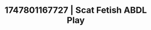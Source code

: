 ---
categories:
- Public flashing
- Deep gaze
- Ethereal kink
- Hair pulling
- Erotic close-up
image: /assets/images/1747801167727.jpg
layout: post
seo:
  description: Featured content with high-quality ABDL Play, Scat Fetish. HD images
    available.
  keywords: ABDL Play, Scat Fetish
  og_image: /assets/images/1747801167727.jpg
  schema_type: VisualArtwork
tags:
- ABDL Play
- Scat Fetish
- '#1747801167727'
title: 1747801167727 | Scat Fetish ABDL Play
---